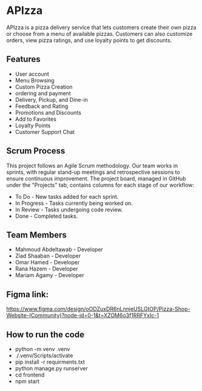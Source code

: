# APIzza

APIzza is a pizza delivery service that lets customers create their own pizza or choose from a menu of available pizzas. Customers can also customize orders, view pizza ratings, and use loyalty points to get discounts.

## Features
- User account
- Menu Browsing
- Custom Pizza Creation
- ordering and payment
- Delivery, Pickup, and Dine-in 
- Feedback and Rating
- Promotions and Discounts
- Add to Favorites
- Loyalty Points
- Customer Support Chat

## Scrum Process
This project follows an Agile Scrum methodology. Our team works in sprints, with regular stand-up meetings and retrospective sessions to ensure continuous improvement. The project board, managed in GitHub under the "Projects" tab, contains columns for each stage of our workflow:

- To Do - New tasks added for each sprint.
- In Progress - Tasks currently being worked on.
- In Review - Tasks undergoing code review.
- Done - Completed tasks.

## Team Members
- Mahmoud Abdeltawab - Developer
- Ziad Shaaban - Developer 
- Omar Hamed - Developer 
- Rana Hazem - Developer
- Mariam Agamy - Developer

## Figma link:
  https://www.figma.com/design/oODZuxDR6nLnnjeUSLGtOP/Pizza-Shop-Website-(Community)?node-id=0-1&t=XZOM6o3f1RRFYxIc-1

## How to run the code
- python -m venv .venv
- ./.venv/Scripts/activate
- pip install -r requirments.txt
- python manage.py runserver
- cd frontend
- npm start
